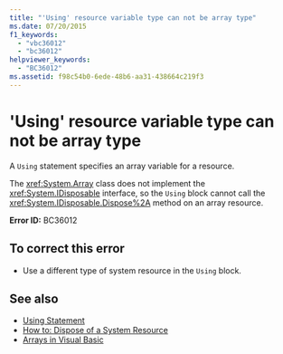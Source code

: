 ```yaml
---
title: "'Using' resource variable type can not be array type"
ms.date: 07/20/2015
f1_keywords: 
  - "vbc36012"
  - "bc36012"
helpviewer_keywords: 
  - "BC36012"
ms.assetid: f98c54b0-6ede-48b6-aa31-438664c219f3
---
```

# 'Using' resource variable type can not be array type
A `Using` statement specifies an array variable for a resource.  
  
 The <xref:System.Array> class does not implement the <xref:System.IDisposable> interface, so the `Using` block cannot call the <xref:System.IDisposable.Dispose%2A> method on an array resource.  
  
 **Error ID:** BC36012  
  
## To correct this error  
  
-   Use a different type of system resource in the `Using` block.  
  
## See also
- [Using Statement](../../visual-basic/language-reference/statements/using-statement.md)
- [How to: Dispose of a System Resource](../../visual-basic/programming-guide/language-features/control-flow/how-to-dispose-of-a-system-resource.md)
- [Arrays in Visual Basic](~/docs/visual-basic/programming-guide/language-features/arrays/index.md)
